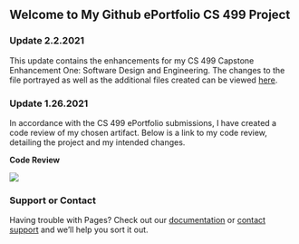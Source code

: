 ## Welcome to My Github ePortfolio CS 499 Project


### Update 2.2.2021
This update contains the enhancements for my CS 499 Capstone Enhancement One: Software Design and Engineering. The changes to the file portrayed as well as the additional files created can be viewed [here](https://github.com/c-pritchett/c-pritchett.github.io/tree/main/SoftwareDesign).



### Update 1.26.2021
In accordance with the CS 499 ePortfolio submissions, I have created a code review of my chosen artifact. Below is a link to my code review, detailing the project and my intended changes.


**Code Review**

[![](https://img.youtube.com/vi/YqLle5YwdTo/0.jpg)](https://www.youtube.com/watch?v=YqLle5YwdTo)





### Support or Contact

Having trouble with Pages? Check out our [documentation](https://docs.github.com/categories/github-pages-basics/) or [contact support](https://github.com/contact) and we’ll help you sort it out.
